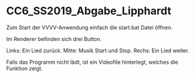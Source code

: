 # CC6_SS2019_Abgabe_Lipphardt

Zum Start der VVVV-Anwendung einfach die start.bat Datei öffnen.

Im Renderer befinden sich drei Button.

Links: Ein Lied zurück.
Mitte: Musik Start und Stop.
Rechs: Ein Lied weiter.

Falls das Programm nicht lädt, ist ein Videofile hinterlegt, welches die Funktion zeigt.
